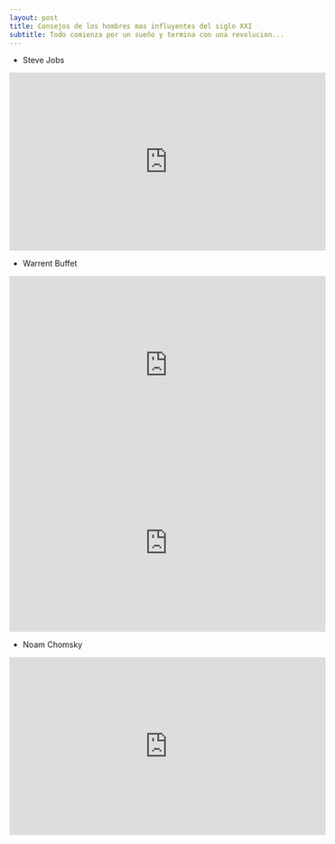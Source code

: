 ```yaml
---
layout: post
title: Consejos de los hombres mas influyentes del siglo XXI
subtitle: Todo comienza por un sueño y termina con una revolucion...
---
```


* Steve Jobs

<iframe width="560" height="315" src="https://www.youtube.com/embed/UF8uR6Z6KLc" frameborder="0" allowfullscreen></iframe>

* Warrent Buffet

<iframe width="560" height="315" src="https://www.youtube.com/embed/2a9Lx9J8uSs" frameborder="0" allowfullscreen></iframe>

<iframe width="560" height="315" src="https://www.youtube.com/embed/GJ1MW-OR0tI?list=PLRwVvnmMRwoh1oMv84k8-WCEEZ7RHfQcl" frameborder="0" allowfullscreen></iframe>


* Noam Chomsky

<iframe width="560" height="315" src="https://www.youtube.com/embed/vjw0s09zvz0" frameborder="0" allowfullscreen></iframe>

